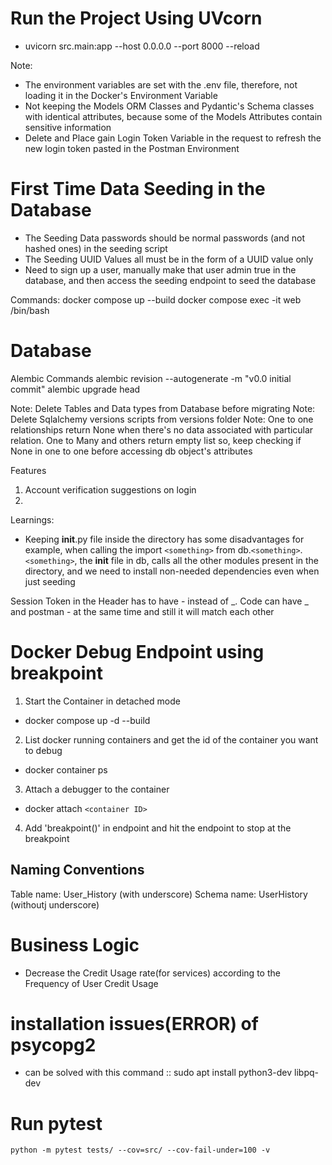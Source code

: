 # Run the Project Using UVcorn

- uvicorn src.main:app --host 0.0.0.0 --port 8000 --reload

Note:

- The environment variables are set with the .env file, therefore, not loading it in the Docker's Environment Variable
- Not keeping the Models ORM Classes and Pydantic's Schema classes with identical attributes, because some of the Models Attributes contain sensitive information
- Delete and Place gain Login Token Variable in the request to refresh the new login token pasted in the Postman Environment

# First Time Data Seeding in the Database

- The Seeding Data passwords should be normal passwords (and not hashed ones) in the seeding script
- The Seeding UUID Values all must be in the form of a UUID value only
- Need to sign up a user, manually make that user admin true in the database, and then access the seeding endpoint to seed the database

Commands:
docker compose up --build
docker compose  exec -it web /bin/bash

# Database

Alembic Commands
alembic revision --autogenerate -m "v0.0 initial commit"
alembic upgrade head

Note: Delete Tables and Data types from Database before migrating
Note: Delete Sqlalchemy versions scripts from versions folder
Note: One to one relationships return None when there's no data associated with particular relation. One to Many and others return empty list so, keep checking if None in one to one before accessing db object's attributes

Features

1. Account verification suggestions on login
2.

Learnings:

- Keeping __init__.py file inside the directory has some disadvantages
  for example, when calling the import `<something>` from db.`<something>`.`<something>`, the __init__ file in db, calls all the other modules present in the directory, and we need to install non-needed dependencies even when just seeding

Session Token in the Header has to have - instead of _. Code can have _ and postman - at the same time and still it will match each other

# Docker Debug Endpoint using breakpoint

1. Start the Container in detached mode

- docker compose up -d --build

2. List docker running containers and get the id of the container you want to debug

- docker container ps

3. Attach a debugger to the container

- docker attach `<container ID>`

4. Add 'breakpoint()' in endpoint and hit the endpoint to stop at the breakpoint

## Naming Conventions

Table name: User_History (with underscore)
Schema name: UserHistory (withoutj underscore)

# Business Logic

- Decrease the Credit Usage rate(for services) according to the Frequency of User Credit Usage

# installation issues(ERROR) of psycopg2

- can be solved with this command :: sudo apt install python3-dev libpq-dev

# Run pytest

```
python -m pytest tests/ --cov=src/ --cov-fail-under=100 -v
```
